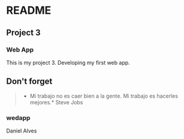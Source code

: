 # README
## Project 3
### Web App

This is my project 3. Developing my first web app.

## Don't forget
> * Mi trabajo no es caer bien a la gente. Mi trabajo es hacerles mejores.* Steve Jobs

### wedapp
Daniel Alves